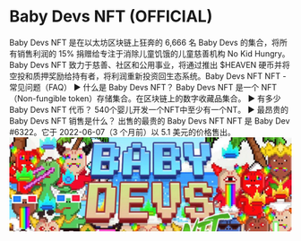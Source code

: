 # Baby Devs NFT (OFFICIAL)

Baby Devs NFT 是在以太坊区块链上狂奔的 6,666 名 Baby Devs 的集合，将所有销售利润的 15% 捐赠给专注于消除儿童饥饿的儿童慈善机构 No Kid Hungry。Baby Devs NFT 致力于慈善、社区和公用事业，将通过推出 $HEAVEN 硬币并将空投和质押奖励给持有者，将利润重新投资回生态系统。Baby Devs NFT NFT - 常见问题（FAQ）
▶ 什么是 Baby Devs NFT？
Baby Devs NFT 是一个 NFT（Non-fungible token）存储集合。在区块链上的数字收藏品集合。
▶ 有多少 Baby Devs NFT 代币？
540个婴儿开发一个NFT中至少有一个NT。
▶ 最昂贵的 Baby Devs NFT 销售是什么？
出售的最贵的 Baby Devs NFT NFT 是 Baby Dev #6322。它于 2022-06-07（3 个月前）以 5.1 美元的价格售出。![nft](1500x500.jpg)

